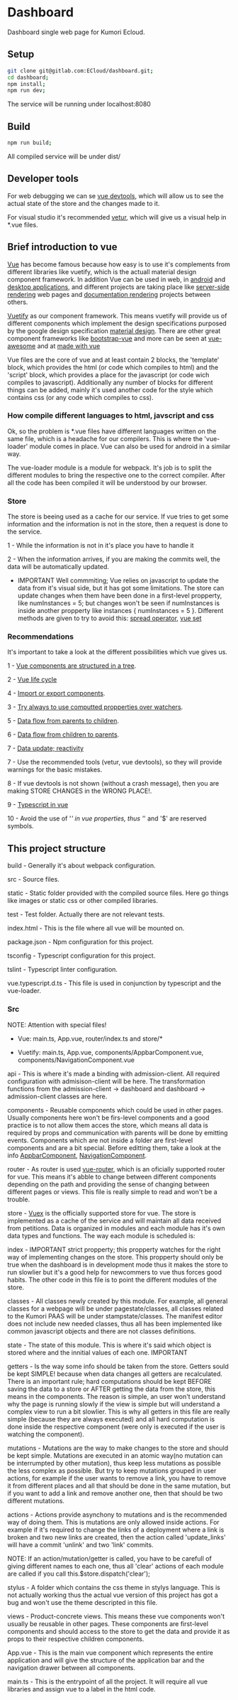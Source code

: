 # Dashboard

Dashboard single web page for Kumori Ecloud.

## Setup

``` bash
git clone git@gitlab.com:ECloud/dashboard.git;
cd dashboard;
npm install;
npm run dev;
```

The service will be running under localhost:8080

## Build

``` bash
npm run build;
```

All compiled service will be under dist/

## Developer tools

For web debugging we can se
[vue devtools](https://chrome.google.com/webstore/detail/vuejs-devtools/nhdogjmejiglipccpnnnanhbledajbpd),
which will allow us to see the actual state of the store and the changes made to
it.

For visual studio it's recommended
[vetur](https://marketplace.visualstudio.com/items?itemName=octref.vetur), which
will give us a visual help in *.vue files.

## Brief introduction to vue

[Vue](https://vuejs.org/) has become famous because how easy is to use it's
complements from different libraries like vuetify, which is the actuall
material design component framework. In addition Vue can be used in web, in
[android](https://medium.com/@codingfriend/i-built-an-android-app-with-vue-2-and-it-was-easy-b681544e7f30)
and
[desktop applications](https://codeburst.io/native-desktop-applications-using-vue-js-964e841e3c1d),
and different projects are taking place like
[server-side rendering](https://vuejs.org/v2/guide/ssr.html) web pages and
[documentation rendering](https://vuepress.vuejs.org/guide/)
projects between others.

[Vuetify](https://vuetifyjs.com/releases/0.16/#/) as our component framework.
This means vuetify will provide us of different components which implement the
design specifications purposed by the google design specification
[material design](https://material.io/design/). There are other great component
frameworks like [bootstrap-vue](https://bootstrap-vue.js.org/) and more can be
seen at [vue-awesome](https://github.com/vuejs/awesome-vue) and at
[made with vue](https://madewithvuejs.com/frameworks)

Vue files are the core of vue and at least contain 2 blocks, the 'template'
block, which provides the html (or code which compiles to html) and the 'script'
block, which provides a place for the javascript (or code wich compiles to
javascript). Additionally any number of blocks for different things can be
added, mainly it's used another code for the style which contains css (or any
code which compiles to css).

### How compile different languages to html, javscript and css

Ok, so the problem is *.vue files have different languages written on the same
file, which is a headache for our compilers. This is where the 'vue-loader'
module comes in place. Vue can also be used for android in a similar way.

The vue-loader module is a module for webpack. It's job is to split the
different modules to bring the respective one to the correct compiler. After all
the code has been compiled it will be understood by our browser.

### Store

The store is beeing used as a cache for our service. If vue tries to get some
information and the information is not in the store, then a request is done to
the service.

1 - While the information is not in it's place you have to handle it

2 - When the information arrives, if you are making the commits well, the data
will be automatically updated.

* IMPORTANT Well commmiting; Vue relies on javascript to update the data from
  it's visual side, but it has got some limitations. The store can update
  changes when them have been done in a first-level propperty, like
  numInstances = 5;
  but changes won't be seen if numInstances is inside another propperty like
  instances { numInstances = 5 }.
  Different methods are given to try to avoid this: [spread operator](https://developer.mozilla.org/en-US/docs/Web/JavaScript/Reference/Operators/Spread_syntax),
  [vue set](https://vuejs.org/v2/guide/reactivity.html)

### Recommendations

It's important to take a look at the different possibilities which vue gives us.

1 - [Vue components are structured in a tree](https://vuejs.org/v2/guide/index.html#Composing-with-Components).

2 - [Vue life cycle](https://vuejs.org/v2/guide/instance.html#Lifecycle-Diagram)

4 - [Import or export components](https://vuejs.org/v2/guide/components-registration.html#Module-Systems).

3 - [Try always to use computted propperties over watchers](https://vuejs.org/v2/guide/computed.html#Computed-Properties).

5 - [Data flow from parents to children](https://vuejs.org/v2/guide/components-props.html).

6 - [Data flow from children to parents](https://stackoverflow.com/questions/43334796/pass-data-from-child-to-parent-in-vuejs-is-it-so-complicated).

7 - [Data update; reactivity](https://vuejs.org/v2/guide/reactivity.html)

7 - Use the recommended tools (vetur, vue devtools), so they will provide warnings for the basic mistakes.

8 - If vue devtools is not shown (without a crash message), then you are making
STORE CHANGES in the WRONG PLACE!.

9 - [Typescript in vue](https://vuejs.org/v2/guide/typescript.html)

10 - Avoid the use of '_' in vue properties, thus '_' and '$' are reserved
symbols.

## This project structure

build - Generally it's about webpack configuration.

src - Source files.

static - Static folder provided with the compiled source files. Here go things
like images or static css or other compiled libraries.

test - Test folder. Actually there are not relevant tests.

index.html - This is the file where all vue will be mounted on.

package.json - Npm configuration for this project.

tsconfig - Typescript configuration for this project.

tslint - Typescript linter configuration.

vue.typescript.d.ts - This file is used in conjunction by typescript and the
vue-loader.

### Src

NOTE: Attention with special files!

* Vue: main.ts, App.vue, router/index.ts and store/*

* Vuetify: main.ts, App.vue, components/AppbarComponent.vue,
  components/NavigationComponent.vue

api - This is where it's made a binding with admission-client. All required
configuration with admisison-client will be here. The transformation functions
from the admission-client -> dashboard and dashboard -> admission-client classes
are here.

components - Reusable components which could be used in other pages. Usually
components here won't be firs-level components and a good practice is to not
allow them acces the store, which means all data is required by props and
communication with parents will be done by emitting events.
Components which are not inside a folder are first-level components and are a
bit special. Before editting them, take a look at the info
[AppbarComponent](https://vuetifyjs.com/releases/0.16/#/components/toolbars),
[NavigationComponent](https://vuetifyjs.com/releases/0.16/#/components/navigation-drawers).

router - As router is used [vue-router](https://router.vuejs.org/), which is an
oficially supported router for vue. This means it's abble to change between
different components depending on the path and providing the sense of changing
between different pages or views. This file is really simple to read and won't
be a trouble.

store - [Vuex](https://vuex.vuejs.org/) is the officially supported store for
vue. The store is implemented as a cache of the service and will maintain all
data received from petitions. Data is organized in modules and each module has
it's own data types and functions. The way each module is scheduled is:

  index - IMPORTANT strict propperty; this propperty watches for the right
  way of implementing changes on the store. This propperty should only be true
  when the dashboard is in development mode thus it makes the store to run
  slowlier but it's a good help for newcommers to vue thus forces good habits.
  The other code in this file is to point the different modules of the store.

  classes - All classes newly created by this module. For example, all general
  classes for a webpage will be under pagestate/classes, all classes related to
  the Kumori PAAS will be under stampstate/classes. The manifest editor does not
  include new needed classes, thus all has been implemented like common
  javascript objects and there are not classes definitions.

  state - The state of this module. This is where it's said which object is
  stored where and the innitial values of each one. IMPORTANT

  getters - Is the way some info should be taken from the store. Getters sould
  be kept SIMPLE! because when data changes all getters are recalculated. There
  is an important rule; hard computations should be kept BEFORE saving the data
  to a store or AFTER getting the data from the store, this means in the
  components. The reason is simple, an user won't understand why the page is
  running slowly if the view is simple but will understand a complex view to run
  a bit slowlier. This is why all getters in this file are really simple
  (because they are always executed) and all hard computation is done inside the
  respective component (were only is executed if the user is watching the
  component).

  mutations - Mutations are the way to make changes to the store and should be
  kept simple. Mutations are executed in an atomic way(no mutation can be
  interrumpted by other mutation), thus keep less mutations as possible the less
  complex as possible. But try to keep mutations grouped in user actions, for
  example if the user wants to remove a link, you have to remove it from
  different places and all that should be done in the same mutation, but if you
  want to add a link and remove another one, then that should be two different
  mutations.

  actions - Actions provide asynchony to mutations and is the recommended way of
  doing them. This is mutations are only allowed inside actions. For example if
  it's required to change the links of a deployment where a link is broken and
  two new links are created, then the action called 'update_links' will have a
  commit 'unlink' and two 'link' commits.

  NOTE: If an action/mutation/getter is called, you have to be carefull of giving
  different names to each one, thus all 'clear' actions of each module are called
  if you call this.$store.dispatch('clear');

stylus - A folder which contains the css theme in stylys language. This is not
actually working thus the actual vue version of this project has got a bug and
won't use the theme descripted in this file.

views - Product-concrete views. This means these vue components won't usually be
reusable in other pages. These components are first-level components and should
access to the store to get the data and provide it as props to their respective
children components.

App.vue - This is the main vue component which represents the entire application
and will give the structure of the application bar and the navigation drawer
between all components.

main.ts - This is the entrypoint of all the project. It will require all vue
libraries and assign vue to a label in the html code.
